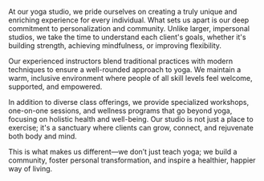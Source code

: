 At our yoga studio, we pride ourselves on creating a truly unique and enriching experience for every individual. What sets us apart is our deep commitment to personalization and community. Unlike larger, impersonal studios, we take the time to understand each client's goals, whether it's building strength, achieving mindfulness, or improving flexibility.

Our experienced instructors blend traditional practices with modern techniques to ensure a well-rounded approach to yoga. We maintain a warm, inclusive environment where people of all skill levels feel welcome, supported, and empowered.

In addition to diverse class offerings, we provide specialized workshops, one-on-one sessions, and wellness programs that go beyond yoga, focusing on holistic health and well-being. Our studio is not just a place to exercise; it's a sanctuary where clients can grow, connect, and rejuvenate both body and mind.

This is what makes us different—we don’t just teach yoga; we build a community, foster personal transformation, and inspire a healthier, happier way of living.
